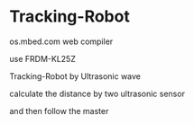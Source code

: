 # Tracking-Robot
os.mbed.com  web compiler

use FRDM-KL25Z

Tracking-Robot by Ultrasonic wave 

calculate the distance by two ultrasonic sensor

and then follow the master
